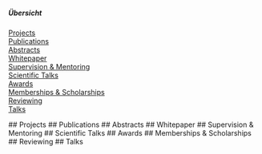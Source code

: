 ##### Übersicht
[Projects](#projects)  
[Publications](#publications)  
[Abstracts](#abstracts)  
[Whitepaper](#whitepaper)  
[Supervision & Mentoring](#supervision)  
[Scientific Talks](#scientifictalks)  
[Awards](#awards)  
[Memberships & Scholarships](#memberships)  
[Reviewing](#reviewing)  
[Talks](#talks)  

<a name="projects"/>
## Projects

<a name="publications"/>
## Publications

<a name="abstracts"/>
## Abstracts

<a name="whitepaper"/>
## Whitepaper

<a name="supervision"/>
## Supervision & Mentoring

<a name="scientifictalks"/>
## Scientific Talks

<a name="awards"/>
## Awards

<a name="memberships"/>
## Memberships & Scholarships

<a name="reviewing"/>
## Reviewing

<a name="talks"/>
## Talks
